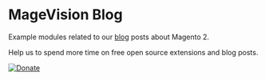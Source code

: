 # MageVision Blog
Example modules related to our [blog](https://www.magevision.com/blog/) posts about Magento 2.

Help us to spend more time on free open source extensions and blog posts.

[![Donate](https://img.shields.io/badge/Donate-PayPal-blue.svg)](https://www.paypal.com/cgi-bin/webscr?cmd=_s-xclick&hosted_button_id=FGX4ZN5Z6LGJ6)
